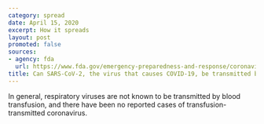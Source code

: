 ```yaml
---
category: spread
date: April 15, 2020
excerpt: How it spreads
layout: post
promoted: false
sources:
- agency: fda
  url: https://www.fda.gov/emergency-preparedness-and-response/coronavirus-disease-2019-covid-19/coronavirus-disease-2019-covid-19-frequently-asked-questions
title: Can SARS-CoV-2, the virus that causes COVID-19, be transmitted by blood transfusion?
---
```


In general, respiratory viruses are not known to be transmitted by blood transfusion, and there have been no reported cases of transfusion-transmitted coronavirus.